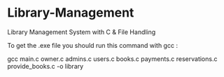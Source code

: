 # Library-Management
Library Management System with C &amp; File Handling

To get the .exe file you should run this command with gcc : 

gcc main.c owner.c admins.c users.c books.c payments.c reservations.c provide_books.c -o library
